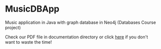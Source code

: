 # MusicDBApp
Music application in Java with graph database in Neo4j (Databases Course project)

Check our PDF file in documentation directory
or click [here](https://github.com/wolski0420/MusicDBApp/blob/master/documentation/MusicDBApp.pdf)
if you don't want to waste the time!
